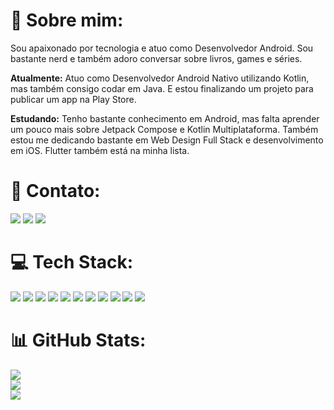 # 💫 Sobre mim:

Sou apaixonado por tecnologia e atuo como Desenvolvedor Android. Sou bastante nerd e também adoro conversar sobre livros, games e séries.

**Atualmente:** Atuo como Desenvolvedor Android Nativo utilizando Kotlin, mas também consigo codar em Java. E estou finalizando um projeto para publicar um app na Play Store.

**Estudando:** Tenho bastante conhecimento em Android, mas falta aprender um pouco mais sobre Jetpack Compose e Kotlin Multiplataforma. Também estou me dedicando bastante em Web Design Full Stack e desenvolvimento em iOS. Flutter também está na minha lista.

# 📧 Contato:

<a href="mailto:christyansegecs@hotmail.com"><img src="https://img.shields.io/badge/Gmail-D14836?style=for-the-badge&logo=gmail&logoColor=white"/><a/>
<a href="https://www.linkedin.com/in/christyan-segecs-359894115/"><img src="https://img.shields.io/badge/LinkedIn-0077B5?style=for-the-badge&logo=linkedin&logoColor=white"/><a/>
<a href="https://wa.me/+5513997254841"><img src="https://img.shields.io/badge/WhatsApp-25D366?style=for-the-badge&logo=whatsapp&logoColor=white"/><a/>

# 💻 Tech Stack:

<img src="https://img.shields.io/badge/Android-3DDC84?style=for-the-badge&logo=android&logoColor=white"/> <img src="https://img.shields.io/badge/Kotlin-0095D5?&style=for-the-badge&logo=kotlin&logoColor=white"/>
<img src="https://img.shields.io/badge/Android_Studio-3DDC84?style=for-the-badge&logo=android-studio&logoColor=white"/>
<img src="https://img.shields.io/badge/GitHub-100000?style=for-the-badge&logo=github&logoColor=white"/>
<img src="https://img.shields.io/badge/Git-E34F26?style=for-the-badge&logo=git&logoColor=white"/>
<img src="https://img.shields.io/badge/Firebase-F29D0C?style=for-the-badge&logo=firebase&logoColor=white"/>
<img src="https://img.shields.io/badge/Java-ED8B00?style=for-the-badge&logo=java&logoColor=white"/>
<img src="https://img.shields.io/badge/JavaScript-F7DF1E?style=for-the-badge&logo=javascript&logoColor=black"/>
<img src="https://img.shields.io/badge/HTML-239120?style=for-the-badge&logo=html5&logoColor=white"/>
<img src="https://img.shields.io/badge/Flutter-02569B?style=for-the-badge&logo=flutter&logoColor=white"/>
<img src="https://img.shields.io/badge/Swift-FA7343?style=for-the-badge&logo=swift&logoColor=white"/>

# 📊 GitHub Stats:
![](https://github-readme-stats.vercel.app/api?username=christyansegecs&hide_border=false&include_all_commits=true&count_private=true)<br/>
![](https://github-readme-streak-stats.herokuapp.com/?user=christyansegecs&theme=default&hide_border=false)<br/>
![](https://github-readme-stats.vercel.app/api/top-langs/?username=christyansegecs&theme=default&hide_border=false&include_all_commits=true&count_private=true&layout=compact)
